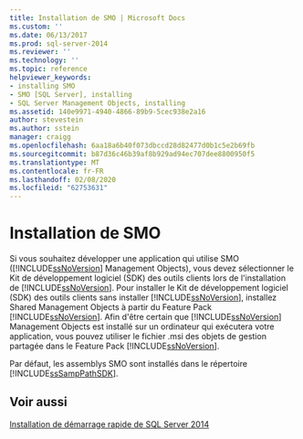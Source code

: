 ```yaml
---
title: Installation de SMO | Microsoft Docs
ms.custom: ''
ms.date: 06/13/2017
ms.prod: sql-server-2014
ms.reviewer: ''
ms.technology: ''
ms.topic: reference
helpviewer_keywords:
- installing SMO
- SMO [SQL Server], installing
- SQL Server Management Objects, installing
ms.assetid: 140e9971-4940-4866-89b9-5cec938e2a16
author: stevestein
ms.author: sstein
manager: craigg
ms.openlocfilehash: 6aa18a6b40f073dbccd28d82477d0b1c5e2b69fb
ms.sourcegitcommit: b87d36c46b39af8b929ad94ec707dee8800950f5
ms.translationtype: MT
ms.contentlocale: fr-FR
ms.lasthandoff: 02/08/2020
ms.locfileid: "62753631"
---
```

# <a name="installing-smo"></a>Installation de SMO
  Si vous souhaitez développer une application qui utilise SMO ([!INCLUDE[ssNoVersion](../../includes/ssnoversion-md.md)] Management Objects), vous devez sélectionner le Kit de développement logiciel (SDK) des outils clients lors de l'installation de [!INCLUDE[ssNoVersion](../../includes/ssnoversion-md.md)]. Pour installer le Kit de développement logiciel (SDK) des outils clients sans installer [!INCLUDE[ssNoVersion](../../includes/ssnoversion-md.md)], installez Shared Management Objects à partir du Feature Pack [!INCLUDE[ssNoVersion](../../includes/ssnoversion-md.md)]. Afin d'être certain que [!INCLUDE[ssNoVersion](../../includes/ssnoversion-md.md)] Management Objects est installé sur un ordinateur qui exécutera votre application, vous pouvez utiliser le fichier .msi des objets de gestion partagée dans le Feature Pack [!INCLUDE[ssNoVersion](../../includes/ssnoversion-md.md)].  
  
 Par défaut, les assemblys SMO sont installés dans le répertoire [!INCLUDE[ssSampPathSDK](../../includes/sssamppathsdk-md.md)].  
  
## <a name="see-also"></a>Voir aussi  
 [Installation de démarrage rapide de SQL Server 2014](../../getting-started/quick-start-installation-of-sql-server-2014.md)  
  
  
